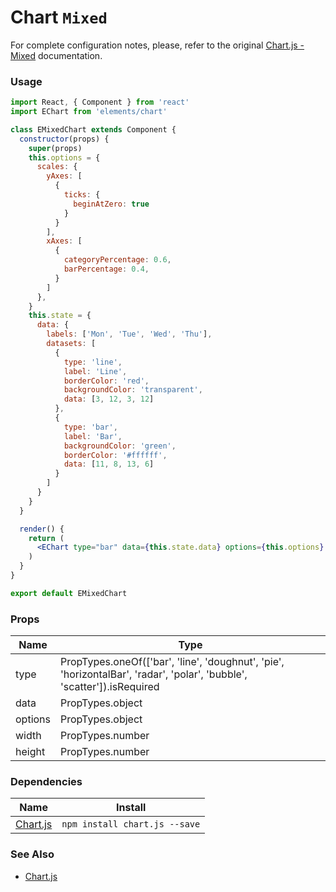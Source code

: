 # Chart `Mixed`

For complete configuration notes, please, refer to the original [Chart.js - Mixed](http://www.chartjs.org/docs/latest/charts/mixed.html) documentation.

<!-- STORY -->

### Usage

```jsx
import React, { Component } from 'react'
import EChart from 'elements/chart'

class EMixedChart extends Component {
  constructor(props) {
    super(props)
    this.options = {
      scales: {
        yAxes: [
          {
            ticks: {
              beginAtZero: true
            }
          }
        ],
        xAxes: [
          {
            categoryPercentage: 0.6,
            barPercentage: 0.4,
          }
        ]
      },
    }
    this.state = {
      data: {
        labels: ['Mon', 'Tue', 'Wed', 'Thu'],
        datasets: [
          {
            type: 'line',
            label: 'Line',
            borderColor: 'red',
            backgroundColor: 'transparent',
            data: [3, 12, 3, 12]
          },
          {
            type: 'bar',
            label: 'Bar',
            backgroundColor: 'green',
            borderColor: '#ffffff',
            data: [11, 8, 13, 6]
          }
        ]
      }
    }
  }

  render() {
    return (
      <EChart type="bar" data={this.state.data} options={this.options} {...this.props}/>
    )
  }
}

export default EMixedChart
```

### Props

| Name    | Type                                                                                                                   |
|---------|------------------------------------------------------------------------------------------------------------------------|
| type    | PropTypes.oneOf(['bar', 'line', 'doughnut', 'pie', 'horizontalBar', 'radar', 'polar', 'bubble', 'scatter']).isRequired |
| data    | PropTypes.object                                                                                                       |
| options | PropTypes.object                                                                                                       |
| width   | PropTypes.number                                                                                                       |
| height  | PropTypes.number                                                                                                       |

### Dependencies

| Name        | Install    |
|-------------|---------|
| [Chart.js](http://www.chartjs.org/) | `npm install chart.js --save` |


### See Also
- [Chart.js](http://www.chartjs.org/)
